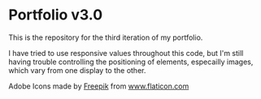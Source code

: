 # Portfolio v3.0
This is the repository for the third iteration of my portfolio.

I have tried to use responsive values throughout this code, but I'm still having trouble controlling the positioning of elements, especailly images, which vary from one display to the other.

<div>Adobe Icons made by <a href="https://www.flaticon.com/authors/freepik" title="Freepik">Freepik</a> from <a href="https://www.flaticon.com/" title="Flaticon">www.flaticon.com</a></div>

